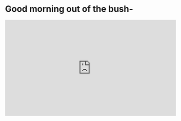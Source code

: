 # Good morning out of the bush-



<iframe width="560" height="315" src="https://www.youtube.com/embed/1_ggS7Z7Mlk" frameborder="0" allow="accelerometer; autoplay; encrypted-media; gyroscope; picture-in-picture" allowfullscreen></iframe>


